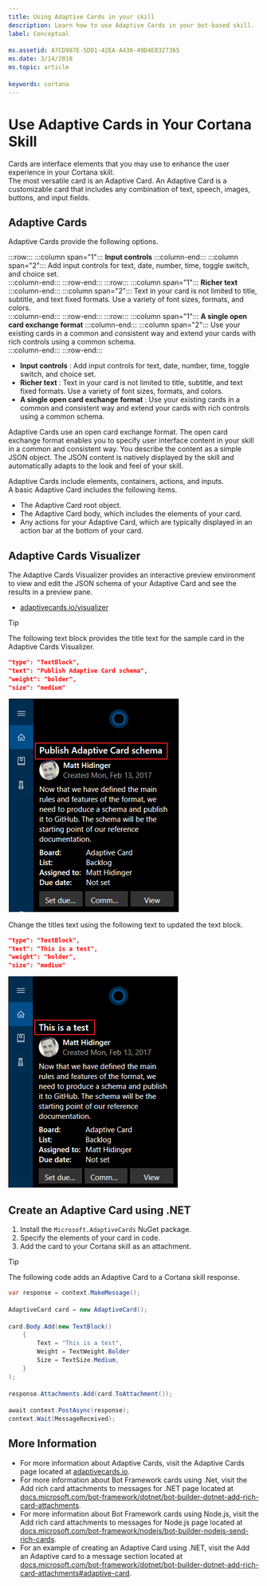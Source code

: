 ```yaml
---
title: Using Adaptive Cards in your skill
description: Learn how to use Adaptive Cards in your bot-based skill.
label: Conceptual

ms.assetid: A7CD987E-5DD1-42EA-A436-49D4E8327365
ms.date: 3/14/2018
ms.topic: article

keywords: cortana
---
```


# Use Adaptive Cards in Your Cortana Skill

Cards are interface elements that you may use to enhance the user experience in your Cortana skill.  
The most versatile card is an Adaptive Card. An Adaptive Card is a customizable card that includes any combination of text, speech, images, buttons, and input fields.  

## Adaptive Cards  

Adaptive Cards provide the following options.  

:::row:::
    :::column span="1":::
        **Input controls**
    :::column-end:::
    :::column span="2":::
        Add input controls for text, date, number, time, toggle switch, and choice set.  
    :::column-end:::
:::row-end:::
:::row:::
    :::column span="1":::
        **Richer text**
    :::column-end:::
    :::column span="2":::
        Text in your card is not limited to title, subtitle, and text fixed formats. Use a variety of font sizes, formats, and colors.  
    :::column-end:::
:::row-end:::
:::row:::
    :::column span="1":::
        **A single open card exchange format**
    :::column-end:::
    :::column span="2":::
        Use your existing cards in a common and consistent way and extend your cards with rich controls using a common schema.  
    :::column-end:::
:::row-end:::

*   **Input controls** : Add input controls for text, date, number, time, toggle switch, and choice set.  
*   **Richer text** : Text in your card is not limited to title, subtitle, and text fixed formats. Use a variety of font sizes, formats, and colors.  
*   **A single open card exchange format** : Use your existing cards in a common and consistent way and extend your cards with rich controls using a common schema.  

Adaptive Cards use an open card exchange format. The open card exchange format enables you to specify user interface content in your skill in a common and consistent way. You describe the content as a simple JSON object. The JSON content is natively displayed by the skill and automatically adapts to the look and feel of your skill.  

Adaptive Cards include elements, containers, actions, and inputs.  
A basic Adaptive Card includes the following items.   
*   The Adaptive Card root object.  
*   The Adaptive Card body, which includes the elements of your card.  
*   Any actions for your Adaptive Card, which are typically displayed in an action bar at the bottom of your card.  

## Adaptive Cards Visualizer  

The Adaptive Cards Visualizer provides an interactive preview environment to view and edit the JSON schema of your Adaptive Card and see the results in a preview pane.  

*   [adaptivecards.io/visualizer](https://adaptivecards.io/visualizer)

>[!TIP]
> The following text block provides the title text for the sample card in the Adaptive Cards Visualizer.
> 
> ```json
> "type": "TextBlock",
> "text": "Publish Adaptive Card schema",
> "weight": "bolder",
> "size": "medium"
> ```
> 
> ![Sample Card](../images/AC_Visualizer1.png)  
> 
> Change the titles text using the following text to updated the text block.  
> 
> ```json
> "type": "TextBlock",
> "text": "This is a test",
> "weight": "bolder",
> "size": "medium"
> ```  
>
> ![Revised Card](../images/AC_Visualizer2.png)  

## Create an Adaptive Card using .NET

1.  Install the `Microsoft.AdaptiveCards` NuGet package.
2.  Specify the elements of your card in code.
3.  Add the card to your Cortana skill as an attachment.

>[!TIP]
> The following code adds an Adaptive Card to a Cortana skill response.
>
> ```csharp
> var response = context.MakeMessage();
>
> AdaptiveCard card = new AdaptiveCard();
>
> card.Body.Add(new TextBlock()
>     {
>         Text = "This is a test",
>         Weight = TextWeight.Bolder
>         Size = TextSize.Medium,
>     }
> );
>
> response.Attachments.Add(card.ToAttachment());
>
> await context.PostAsync(response);
> context.Wait(MessageReceived);
> ```  

## More Information  

*   For more information about Adaptive Cards, visit the Adaptive Cards page located at  [adaptivecards.io](https://adaptivecards.io/).  
*   For more information about Bot Framework cards using .Net, visit the Add rich card attachments to messages for .NET page located at [docs.microsoft.com/bot-framework/dotnet/bot-builder-dotnet-add-rich-card-attachments](https://docs.microsoft.com/bot-framework/dotnet/bot-builder-dotnet-add-rich-card-attachments).
*   For more information about Bot Framework cards using Node.js, visit the Add rich card attachments to messages for Node.js page located at [docs.microsoft.com/bot-framework/nodejs/bot-builder-nodejs-send-rich-cards](https://docs.microsoft.com/bot-framework/nodejs/bot-builder-nodejs-send-rich-cards).
*   For an example of creating an Adaptive Card using .NET, visit the Add an Adaptive card to a message section located at [docs.microsoft.com/bot-framework/dotnet/bot-builder-dotnet-add-rich-card-attachments#adaptive-card](https://docs.microsoft.com/bot-framework/dotnet/bot-builder-dotnet-add-rich-card-attachments#adaptive-card).  
